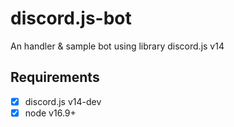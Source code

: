 # discord.js-bot
An handler & sample bot using library discord.js v14

## Requirements
- [x] discord.js v14-dev
- [x] node v16.9+
